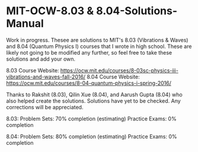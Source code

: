 # MIT-OCW-8.03 & 8.04-Solutions-Manual

Work in progress. Thesee are solutions to MIT's 8.03 (Vibrations & Waves) and 8.04 (Quantum Physics I) courses that I wrote in high school. These are likely not going to be modified any further, so feel free to take these solutions and add your own. 

8.03 Course Website: https://ocw.mit.edu/courses/8-03sc-physics-iii-vibrations-and-waves-fall-2016/
8.04 Course Website: https://ocw.mit.edu/courses/8-04-quantum-physics-i-spring-2016/

Thanks to Rakshit (8.03), Qilin Xue (8.04), and Aarush Gupta (8.04) who also helped create the solutions. Solutions have yet to be checked. Any corrections will be appreciated.

8.03:
Problem Sets: 70% completion (estimating)
Practice Exams: 0% completion

8.04:
Problem Sets: 80% completion (estimating)
Practice Exams: 0% completion
